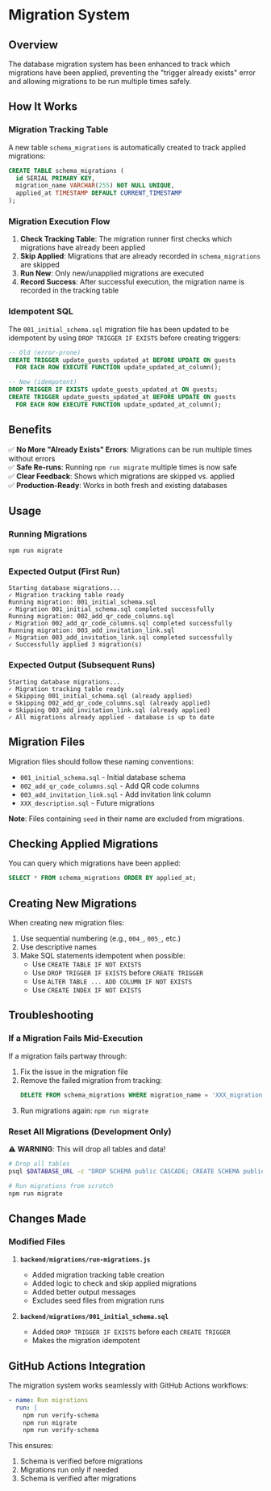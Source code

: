 # Migration System

## Overview

The database migration system has been enhanced to track which migrations have been applied, preventing the "trigger already exists" error and allowing migrations to be run multiple times safely.

## How It Works

### Migration Tracking Table

A new table `schema_migrations` is automatically created to track applied migrations:

```sql
CREATE TABLE schema_migrations (
  id SERIAL PRIMARY KEY,
  migration_name VARCHAR(255) NOT NULL UNIQUE,
  applied_at TIMESTAMP DEFAULT CURRENT_TIMESTAMP
);
```

### Migration Execution Flow

1. **Check Tracking Table**: The migration runner first checks which migrations have already been applied
2. **Skip Applied**: Migrations that are already recorded in `schema_migrations` are skipped
3. **Run New**: Only new/unapplied migrations are executed
4. **Record Success**: After successful execution, the migration name is recorded in the tracking table

### Idempotent SQL

The `001_initial_schema.sql` migration file has been updated to be idempotent by using `DROP TRIGGER IF EXISTS` before creating triggers:

```sql
-- Old (error-prone)
CREATE TRIGGER update_guests_updated_at BEFORE UPDATE ON guests
  FOR EACH ROW EXECUTE FUNCTION update_updated_at_column();

-- New (idempotent)
DROP TRIGGER IF EXISTS update_guests_updated_at ON guests;
CREATE TRIGGER update_guests_updated_at BEFORE UPDATE ON guests
  FOR EACH ROW EXECUTE FUNCTION update_updated_at_column();
```

## Benefits

✅ **No More "Already Exists" Errors**: Migrations can be run multiple times without errors  
✅ **Safe Re-runs**: Running `npm run migrate` multiple times is now safe  
✅ **Clear Feedback**: Shows which migrations are skipped vs. applied  
✅ **Production-Ready**: Works in both fresh and existing databases  

## Usage

### Running Migrations

```bash
npm run migrate
```

### Expected Output (First Run)

```
Starting database migrations...
✓ Migration tracking table ready
Running migration: 001_initial_schema.sql
✓ Migration 001_initial_schema.sql completed successfully
Running migration: 002_add_qr_code_columns.sql
✓ Migration 002_add_qr_code_columns.sql completed successfully
Running migration: 003_add_invitation_link.sql
✓ Migration 003_add_invitation_link.sql completed successfully
✓ Successfully applied 3 migration(s)
```

### Expected Output (Subsequent Runs)

```
Starting database migrations...
✓ Migration tracking table ready
⊘ Skipping 001_initial_schema.sql (already applied)
⊘ Skipping 002_add_qr_code_columns.sql (already applied)
⊘ Skipping 003_add_invitation_link.sql (already applied)
✓ All migrations already applied - database is up to date
```

## Migration Files

Migration files should follow these naming conventions:
- `001_initial_schema.sql` - Initial database schema
- `002_add_qr_code_columns.sql` - Add QR code columns
- `003_add_invitation_link.sql` - Add invitation link column
- `XXX_description.sql` - Future migrations

**Note**: Files containing `seed` in their name are excluded from migrations.

## Checking Applied Migrations

You can query which migrations have been applied:

```sql
SELECT * FROM schema_migrations ORDER BY applied_at;
```

## Creating New Migrations

When creating new migration files:

1. Use sequential numbering (e.g., `004_`, `005_`, etc.)
2. Use descriptive names
3. Make SQL statements idempotent when possible:
   - Use `CREATE TABLE IF NOT EXISTS`
   - Use `DROP TRIGGER IF EXISTS` before `CREATE TRIGGER`
   - Use `ALTER TABLE ... ADD COLUMN IF NOT EXISTS`
   - Use `CREATE INDEX IF NOT EXISTS`

## Troubleshooting

### If a Migration Fails Mid-Execution

If a migration fails partway through:

1. Fix the issue in the migration file
2. Remove the failed migration from tracking:
   ```sql
   DELETE FROM schema_migrations WHERE migration_name = 'XXX_migration_name.sql';
   ```
3. Run migrations again: `npm run migrate`

### Reset All Migrations (Development Only)

⚠️ **WARNING**: This will drop all tables and data!

```bash
# Drop all tables
psql $DATABASE_URL -c "DROP SCHEMA public CASCADE; CREATE SCHEMA public;"

# Run migrations from scratch
npm run migrate
```

## Changes Made

### Modified Files

1. **`backend/migrations/run-migrations.js`**
   - Added migration tracking table creation
   - Added logic to check and skip applied migrations
   - Added better output messages
   - Excludes seed files from migration runs

2. **`backend/migrations/001_initial_schema.sql`**
   - Added `DROP TRIGGER IF EXISTS` before each `CREATE TRIGGER`
   - Makes the migration idempotent

## GitHub Actions Integration

The migration system works seamlessly with GitHub Actions workflows:

```yaml
- name: Run migrations
  run: |
    npm run verify-schema
    npm run migrate
    npm run verify-schema
```

This ensures:
1. Schema is verified before migrations
2. Migrations run only if needed
3. Schema is verified after migrations
